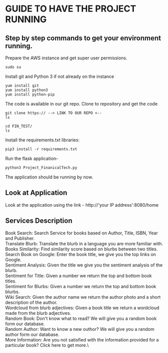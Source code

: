 # GUIDE TO HAVE THE PROJECT RUNNING
## Step by step commands to get your environment running.

Prepare the AWS instance and get super user permissions.

```
sudo su
```

Install git and Python 3 if not already on the instance

```
yum install git
yum install python3
yum install python-pip
```

The code is available in our git repo. Clone to repository and get the code

```
git clone https:// --> LINK TO OUR REPO <--
ls
 
cd FIN_TEST/
ls
```

Install the requirements.txt libraries:

```
pip3 install -r requirements.txt
```

Run the flask application-

```
python3 Project_FinanicalTech.py
```

The application should be running by now.

## Look at Application
Look at the application using the link - http://'your IP address':8080/home

## Services Description 

Book Search: Search Service for books based on Author, Title, ISBN, Year and Publisher.\
Translate Blurb: Translate the blurb in a language you are more familiar with.\
Books Similarity: Find similarity score based on blurbs between two titles.\
Search Book on Google: Enter the book title, we give you the top links on Google.\
Sentiment Analysis: Given the title we give you the sentiment analysis of the blurb.\
Sentiment for Title: Given a number we return the top and bottom book titles.\
Sentiment for Blurbs: Given a number we return the top and bottom book blurbs.\
Wiki Search: Given the author name we return the author photo and a short description of the author.\
Wordcloud from blurb adjectives: Given a book title we return a wordcloud made from the blurb adjectives.\
Random Book: Don't know what to read? We will give you a random book form our database.\
Random Author: Want to know a new outhor? We will give you a random author form our database.\
More Information: Are you not satisfied with the information provided for a particular book? Click here to get more.\


